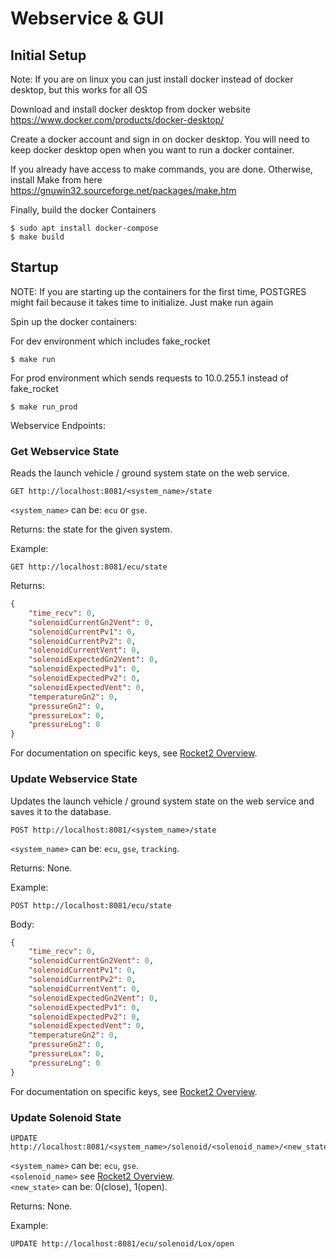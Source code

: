 # Webservice & GUI

## Initial Setup
Note: If you are on linux you can just install docker instead of docker desktop, but this works for all OS

Download and install docker desktop from docker website https://www.docker.com/products/docker-desktop/

Create a docker account and sign in on docker desktop. You will need to keep docker desktop open when you want to run a docker container.

If you already have access to make commands, you are done. Otherwise, install Make from here https://gnuwin32.sourceforge.net/packages/make.htm

Finally, build the docker Containers
```shell
$ sudo apt install docker-compose
$ make build
```

## Startup
NOTE: If you are starting up the containers for the first time, POSTGRES might fail because it takes time to initialize. Just make run again

Spin up the docker containers:

For dev environment which includes fake_rocket
```shell
$ make run 
```

For prod environment which sends requests to 10.0.255.1 instead of fake_rocket
```shell
$ make run_prod
```

Webservice Endpoints:

### Get Webservice State

Reads the launch vehicle / ground system state on the web service.

```http
GET http://localhost:8081/<system_name>/state
```

`<system_name>` can be: `ecu` or `gse`.

Returns: the state for the given system.

Example:

```http
GET http://localhost:8081/ecu/state
```

Returns:

```json
{
    "time_recv": 0,
    "solenoidCurrentGn2Vent": 0,
    "solenoidCurrentPv1": 0,
    "solenoidCurrentPv2": 0,
    "solenoidCurrentVent": 0,
    "solenoidExpectedGn2Vent": 0,
    "solenoidExpectedPv1": 0,
    "solenoidExpectedPv2": 0,
    "solenoidExpectedVent": 0,
    "temperatureGn2": 0,
    "pressureGn2": 0,
    "pressureLox": 0,
    "pressureLng": 0
}
```

For documentation on specific keys, see [Rocket2 Overview](https://github.com/UCI-Rocket-Project/rocket2-overview).

### Update Webservice State

Updates the launch vehicle / ground system state on the web service and saves it to the database.

```http
POST http://localhost:8081/<system_name>/state
```

`<system_name>` can be: `ecu`, `gse`, `tracking`.

Returns: None.

Example:

```http
POST http://localhost:8081/ecu/state
```

Body:

```json
{
    "time_recv": 0,
    "solenoidCurrentGn2Vent": 0,
    "solenoidCurrentPv1": 0,
    "solenoidCurrentPv2": 0,
    "solenoidCurrentVent": 0,
    "solenoidExpectedGn2Vent": 0,
    "solenoidExpectedPv1": 0,
    "solenoidExpectedPv2": 0,
    "solenoidExpectedVent": 0,
    "temperatureGn2": 0,
    "pressureGn2": 0,
    "pressureLox": 0,
    "pressureLng": 0
}
```

For documentation on specific keys, see [Rocket2 Overview](https://github.com/UCI-Rocket-Project/rocket2-overview).

### Update Solenoid State

```http
UPDATE http://localhost:8081/<system_name>/solenoid/<solenoid_name>/<new_state>
```

`<system_name>` can be: `ecu`, `gse`. \
`<solenoid_name>` see [Rocket2 Overview](https://github.com/UCI-Rocket-Project/rocket2-overview). \
`<new_state>` can be: 0(close), 1(open).

Returns: None.

Example:

```http
UPDATE http://localhost:8081/ecu/solenoid/Lox/open
```
